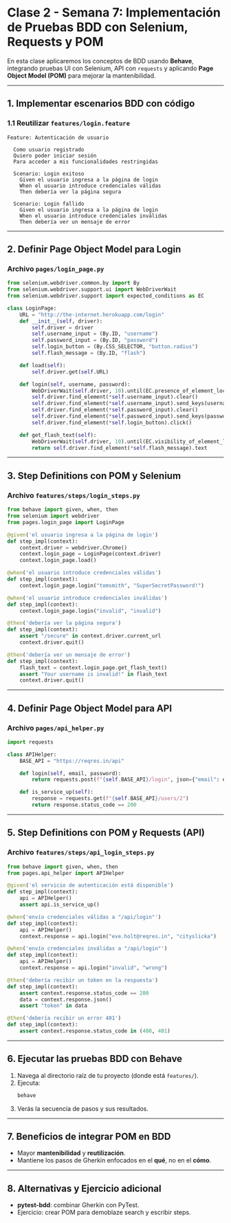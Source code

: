# Clase 2 - Semana 7: Implementación de Pruebas BDD con Selenium, Requests y POM

En esta clase aplicaremos los conceptos de BDD usando **Behave**, integrando pruebas UI con Selenium, API con `requests` y aplicando **Page Object Model (POM)** para mejorar la mantenibilidad.

---

## 1. Implementar escenarios BDD con código

### 1.1 Reutilizar `features/login.feature`

```gherkin
Feature: Autenticación de usuario

  Como usuario registrado
  Quiero poder iniciar sesión
  Para acceder a mis funcionalidades restringidas

  Scenario: Login exitoso
    Given el usuario ingresa a la página de login
    When el usuario introduce credenciales válidas
    Then debería ver la página segura

  Scenario: Login fallido
    Given el usuario ingresa a la página de login
    When el usuario introduce credenciales inválidas
    Then debería ver un mensaje de error
```

---

## 2. Definir Page Object Model para Login

### Archivo `pages/login_page.py`

```python
from selenium.webdriver.common.by import By
from selenium.webdriver.support.ui import WebDriverWait
from selenium.webdriver.support import expected_conditions as EC

class LoginPage:
    URL = "http://the-internet.herokuapp.com/login"
    def __init__(self, driver):
        self.driver = driver
        self.username_input = (By.ID, "username")
        self.password_input = (By.ID, "password")
        self.login_button = (By.CSS_SELECTOR, "button.radius")
        self.flash_message = (By.ID, "flash")

    def load(self):
        self.driver.get(self.URL)

    def login(self, username, password):
        WebDriverWait(self.driver, 10).until(EC.presence_of_element_located(self.username_input))
        self.driver.find_element(*self.username_input).clear()
        self.driver.find_element(*self.username_input).send_keys(username)
        self.driver.find_element(*self.password_input).clear()
        self.driver.find_element(*self.password_input).send_keys(password)
        self.driver.find_element(*self.login_button).click()

    def get_flash_text(self):
        WebDriverWait(self.driver, 10).until(EC.visibility_of_element_located(self.flash_message))
        return self.driver.find_element(*self.flash_message).text
```

---

## 3. Step Definitions con POM y Selenium

### Archivo `features/steps/login_steps.py`

```python
from behave import given, when, then
from selenium import webdriver
from pages.login_page import LoginPage

@given('el usuario ingresa a la página de login')
def step_impl(context):
    context.driver = webdriver.Chrome()
    context.login_page = LoginPage(context.driver)
    context.login_page.load()

@when('el usuario introduce credenciales válidas')
def step_impl(context):
    context.login_page.login("tomsmith", "SuperSecretPassword!")

@when('el usuario introduce credenciales inválidas')
def step_impl(context):
    context.login_page.login("invalid", "invalid")

@then('debería ver la página segura')
def step_impl(context):
    assert "/secure" in context.driver.current_url
    context.driver.quit()

@then('debería ver un mensaje de error')
def step_impl(context):
    flash_text = context.login_page.get_flash_text()
    assert "Your username is invalid!" in flash_text
    context.driver.quit()
```

---

## 4. Definir Page Object Model para API

### Archivo `pages/api_helper.py`

```python
import requests

class APIHelper:
    BASE_API = "https://reqres.in/api"

    def login(self, email, password):
        return requests.post(f"{self.BASE_API}/login", json={"email": email, "password": password})

    def is_service_up(self):
        response = requests.get(f"{self.BASE_API}/users/2")
        return response.status_code == 200
```

---

## 5. Step Definitions con POM y Requests (API)

### Archivo `features/steps/api_login_steps.py`

```python
from behave import given, when, then
from pages.api_helper import APIHelper

@given('el servicio de autenticación está disponible')
def step_impl(context):
    api = APIHelper()
    assert api.is_service_up()

@when('envío credenciales válidas a "/api/login"')
def step_impl(context):
    api = APIHelper()
    context.response = api.login("eve.holt@reqres.in", "cityslicka")

@when('envío credenciales inválidas a "/api/login"')
def step_impl(context):
    api = APIHelper()
    context.response = api.login("invalid", "wrong")

@then('debería recibir un token en la respuesta')
def step_impl(context):
    assert context.response.status_code == 200
    data = context.response.json()
    assert "token" in data

@then('debería recibir un error 401')
def step_impl(context):
    assert context.response.status_code in (400, 401)
```

---

## 6. Ejecutar las pruebas BDD con Behave

1. Navega al directorio raíz de tu proyecto (donde está `features/`).
2. Ejecuta:
   ```bash
   behave
   ```
3. Verás la secuencia de pasos y sus resultados.

---

## 7. Beneficios de integrar POM en BDD

- Mayor **mantenibilidad** y **reutilización**.  
- Mantiene los pasos de Gherkin enfocados en el **qué**, no en el **cómo**.

---

## 8. Alternativas y Ejercicio adicional

- **pytest-bdd**: combinar Gherkin con PyTest.  
- Ejercicio: crear POM para demoblaze search y escribir steps.